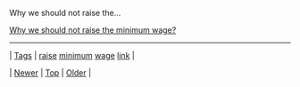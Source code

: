 <!--
title: Why we should not raise the minimum wage?
date: 2020-06-28T15:27:00.251Z
tags: raise, minimum, wage, link
-->


Why we should not raise the...

[Why we should not raise the minimum wage?](http://www.cnbc.com/id/101340105)

<!--BOTTOM-POST-NAVIGATION-->
---

| [Tags](tags.md) | [raise](tag-raise.md) [minimum](tag-minimum.md) [wage](tag-wage.md) [link](tag-link.md) |

| [Newer](73526137378.md) | [Top](index.md) | [Older](73539002637.md) |